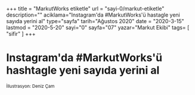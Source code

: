 +++
title = "MarkutWorks etiketle"
url = "sayi-0/markut-etiketle"
description=""
aciklama="Instagram'da #MarkutWorks'ü hastagle yeni sayıda yerini al"
type="sayfa"
tarih="Ağustos 2020"
date = "2020-3-15"
lastmod = "2020-5-20"
sayi="0"
sayfa="07"
yazar="Markut Ekibi"
tags= [
    "sifir"
]
+++
<a href="/sayi-0/son " id="next"></a>
<div class="container text-center">
<h1>Instagram'da #MarkutWorks'ü hashtagle yeni sayıda yerini al</h1>
<img class="img-fluid" src="/img/markutworks-dream.png" alt=""><br>
<small>İllustrasyon: Deniz Çam</small>
</div>
